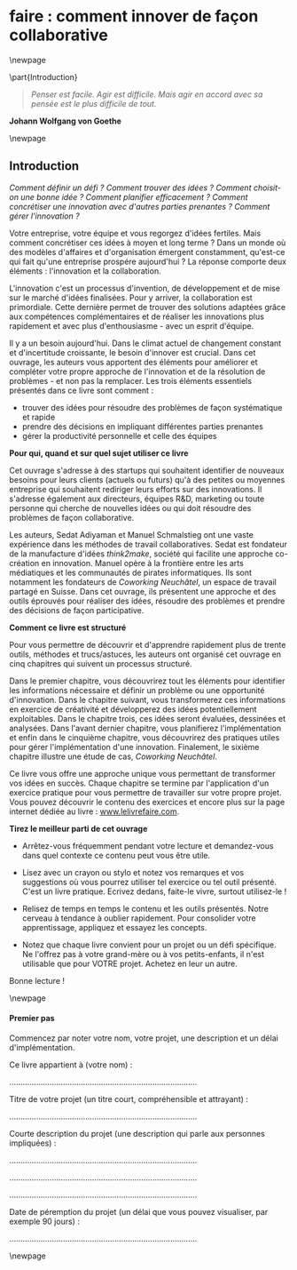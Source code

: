 


# faire : comment innover de façon collaborative 





\newpage

\part{Introduction}











> *Penser est facile. Agir est difficile. Mais agir en accord avec sa pensée est le plus difficile de tout.*
   
 **Johann Wolfgang von Goethe**
 

\newpage


## Introduction 

*Comment définir un défi ? Comment trouver des idées ? Comment choisit-on une bonne idée ? Comment planifier efficacement ? Comment concrétiser une innovation avec d'autres parties prenantes ? Comment gérer l'innovation ?* 

Votre entreprise, votre équipe et vous regorgez d'idées fertiles. Mais comment concrétiser ces idées à moyen et long terme ? Dans un monde où des modèles d'affaires et d'organisation émergent constamment, qu'est-ce qui fait qu'une entreprise prospére aujourd'hui ? La réponse comporte deux éléments : l'innovation et la collaboration. 

L'innovation c'est un processus d'invention, de développement et de mise sur le marché d'idées finalisées. Pour y arriver, la collaboration est primordiale. Cette dernière permet de trouver des solutions adaptées grâce aux compétences complémentaires et de réaliser les innovations plus rapidement et avec plus d'enthousiasme - avec un esprit d'équipe. 

Il y a un besoin aujourd'hui. Dans le climat actuel de changement constant et d'incertitude croissante, le besoin d'innover est crucial. Dans cet ouvrage, les auteurs vous apportent des éléments pour améliorer et compléter votre propre approche de l'innovation et de la résolution de problèmes - et non pas la remplacer. Les trois éléments essentiels présentés dans ce livre sont comment : 
- trouver des idées pour résoudre des problèmes de façon systématique et rapide- prendre des décisions en impliquant différentes parties prenantes- gérer la productivité personnelle et celle des équipes

**Pour qui, quand et sur quel sujet utiliser ce livre**
Cet ouvrage s'adresse à des startups qui souhaitent identifier de nouveaux besoins pour leurs clients (actuels ou futurs) qu'à des petites ou moyennes entreprise qui souhaitent rediriger leurs efforts sur des innovations. Il s'adresse également aux directeurs, équipes R&D, marketing ou toute personne qui cherche de nouvelles idées ou qui doit résoudre des problèmes de façon collaborative. 
Les auteurs, Sedat Adiyaman et Manuel Schmalstieg ont une vaste expérience dans les méthodes de travail collaboratives. Sedat est fondateur de la manufacture d'idées *think2make*, société qui facilite une approche co-création en innovation. Manuel opère à la frontière entre les arts médiatiques et les communautés de pirates informatiques. Ils sont notamment les fondateurs de *Coworking Neuchâtel*, un espace de travail partagé en Suisse. Dans cet ouvrage, ils présentent une approche et des outils éprouvés pour réaliser des idées, résoudre des problèmes et prendre des décisions de façon participative. 

**Comment ce livre est structuré**

Pour vous permettre de découvrir et d'apprendre rapidement plus de trente outils, méthodes et trucs/astuces, les auteurs ont organisé cet ouvrage en cinq chapitres qui suivent un processus structuré. 

Dans le premier chapitre, vous découvrirez tout les éléments pour identifier les informations nécessaire et définir un problème ou une opportunité d'innovation. Dans le chapitre suivant, vous transformerez ces informations en exercice de créativité et développerez des idées potentiellement exploitables. Dans le chapitre trois, ces idées seront évaluées, dessinées et analysées. Dans l'avant dernier chapitre, vous planifierez l'implémentation et enfin dans le cinquième chapitre, vous découvrirez des pratiques utiles pour gérer l'implémentation d'une innovation. Finalement, le sixième chapitre illustre une étude de cas, *Coworking Neuchâtel*.

Ce livre vous offre une approche unique vous permettant de transformer vos idées en succès. Chaque chapitre se termine par l'application d'un exercice pratique pour vous permettre de travailler sur votre propre projet. Vous pouvez découvrir le contenu des exercices et encore plus sur la page internet dédiée au livre : www.lelivrefaire.com.

**Tirez le meilleur parti de cet ouvrage**


- Arrêtez-vous fréquemment pendant votre lecture et demandez-vous dans quel contexte ce contenu peut vous être utile. 
 
- Lisez avec un crayon ou stylo et notez vos remarques et vos suggestions où vous pourrez utiliser tel exercice ou tel outil présenté. C'est un livre pratique. Ecrivez dedans, faite-le vivre, surtout utilisez-le ! 

- Relisez de temps en temps le contenu et les outils présentés. Notre cerveau à tendance à oublier rapidement. Pour consolider votre apprentissage, appliquez et essayez les concepts.

- Notez que chaque livre convient pour un projet ou un défi spécifique. Ne l'offrez pas à votre grand-mère ou à vos petits-enfants, il n'est utilisable que pour VOTRE projet. Achetez en leur un autre. 

Bonne lecture ! 


\newpage

#### Premier pas 

Commencez par noter votre nom, votre projet, une description et un délai d'implémentation.
 
Ce livre appartient à (votre nom) :


....................................................................................


Titre de votre projet (un titre court, compréhensible et attrayant) :


....................................................................................

Courte description du projet (une description qui parle aux personnes impliquées) :


....................................................................................

....................................................................................

....................................................................................

Date de péremption du projet (un délai que vous pouvez visualiser, par exemple 90 jours) :

....................................................................................


\newpage

